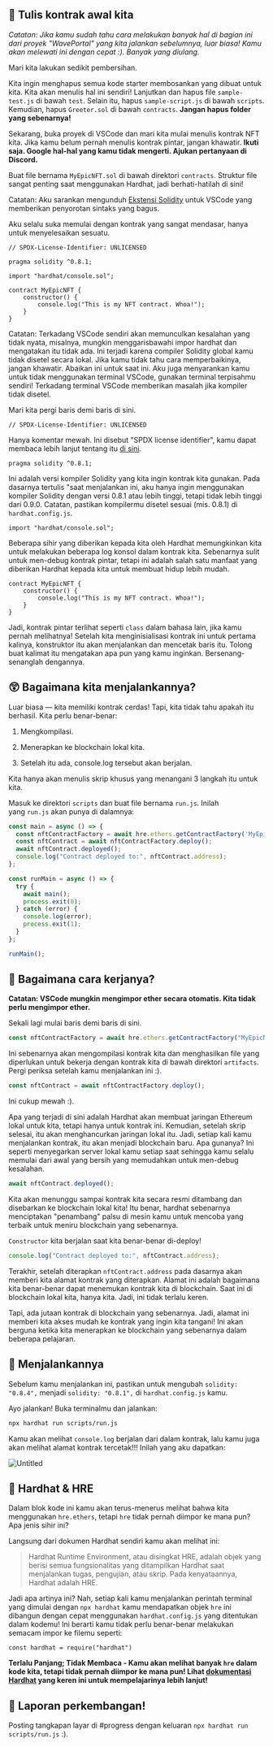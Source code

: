 ## 📝 Tulis kontrak awal kita

*Catatan: Jika kamu sudah tahu cara melakukan banyak hal di bagian ini dari proyek "WavePortal" yang kita jalankan sebelumnya, luar biasa! Kamu akan melewati ini dengan cepat :). Banyak yang diulang.*

Mari kita lakukan sedikit pembersihan.

Kita ingin menghapus semua kode starter membosankan yang dibuat untuk kita. Kita akan menulis hal ini sendiri! Lanjutkan dan hapus file `sample-test.js` di bawah `test`. Selain itu, hapus `sample-script.js` di bawah `scripts`. Kemudian, hapus `Greeter.sol` di bawah `contracts`. **Jangan hapus folder yang sebenarnya!**

Sekarang, buka proyek di VSCode dan mari kita mulai menulis kontrak NFT kita. Jika kamu belum pernah menulis kontrak pintar, jangan khawatir. **Ikuti saja. Google hal-hal yang kamu tidak mengerti. Ajukan pertanyaan di Discord.**

Buat file bernama `MyEpicNFT.sol` di bawah direktori `contracts`. Struktur file sangat penting saat menggunakan Hardhat, jadi berhati-hatilah di sini!

Catatan: Aku sarankan mengunduh [Ekstensi Solidity](https://marketplace.visualstudio.com/items?itemName=JuanBlanco.solidity) untuk VSCode yang memberikan penyorotan sintaks yang bagus.

Aku selalu suka memulai dengan kontrak yang sangat mendasar, hanya untuk menyelesaikan sesuatu.

```solidity
// SPDX-License-Identifier: UNLICENSED

pragma solidity ^0.8.1;

import "hardhat/console.sol";

contract MyEpicNFT {
    constructor() {
        console.log("This is my NFT contract. Whoa!");
    }
}
```

Catatan: Terkadang VSCode sendiri akan memunculkan kesalahan yang tidak nyata, misalnya, mungkin menggarisbawahi impor hardhat dan mengatakan itu tidak ada. Ini terjadi karena compiler Solidity global kamu tidak disetel secara lokal. Jika kamu tidak tahu cara memperbaikinya, jangan khawatir. Abaikan ini untuk saat ini. Aku juga menyarankan kamu untuk tidak menggunakan terminal VSCode, gunakan terminal terpisahmu sendiri! Terkadang terminal VSCode memberikan masalah jika kompiler tidak disetel.

Mari kita pergi baris demi baris di sini.

```solidity
// SPDX-License-Identifier: UNLICENSED
```

Hanya komentar mewah. Ini disebut "SPDX license identifier", kamu dapat membaca lebih lanjut tentang itu [di sini](https://spdx.org/licenses/).

```solidity
pragma solidity ^0.8.1;
```

Ini adalah versi kompiler Solidity yang kita ingin kontrak kita gunakan. Pada dasarnya tertulis "saat menjalankan ini, aku hanya ingin menggunakan kompiler Solidity dengan versi 0.8.1 atau lebih tinggi, tetapi tidak lebih tinggi dari 0.9.0. Catatan, pastikan kompilermu disetel sesuai (mis. 0.8.1) di `hardhat.config.js`.

```solidity
import "hardhat/console.sol";
```

Beberapa sihir yang diberikan kepada kita oleh Hardhat memungkinkan kita untuk melakukan beberapa log konsol dalam kontrak kita. Sebenarnya sulit untuk men-debug kontrak pintar, tetapi ini adalah salah satu manfaat yang diberikan Hardhat kepada kita untuk membuat hidup lebih mudah.

```solidity
contract MyEpicNFT {
    constructor() {
        console.log("This is my NFT contract. Whoa!");
    }
}
```

Jadi, kontrak pintar terlihat seperti `class` dalam bahasa lain, jika kamu pernah melihatnya! Setelah kita menginisialisasi kontrak ini untuk pertama kalinya, konstruktor itu akan menjalankan dan mencetak baris itu. Tolong buat kalimat itu mengatakan apa pun yang kamu inginkan. Bersenang-senanglah dengannya.

## 😲 Bagaimana kita menjalankannya?

Luar biasa — kita memiliki kontrak cerdas! Tapi, kita tidak tahu apakah itu berhasil. Kita perlu benar-benar:

1. Mengkompilasi.

2. Menerapkan ke blockchain lokal kita.

3. Setelah itu ada, console.log tersebut akan berjalan.

Kita hanya akan menulis skrip khusus yang menangani 3 langkah itu untuk kita.

Masuk ke direktori `scripts` dan buat file bernama `run.js`. Inilah yang `run.js` akan punya di dalamnya:

```javascript
const main = async () => {
  const nftContractFactory = await hre.ethers.getContractFactory('MyEpicNFT');
  const nftContract = await nftContractFactory.deploy();
  await nftContract.deployed();
  console.log("Contract deployed to:", nftContract.address);
};

const runMain = async () => {
  try {
    await main();
    process.exit(0);
  } catch (error) {
    console.log(error);
    process.exit(1);
  }
};

runMain();
```

## 🤔 Bagaimana cara kerjanya?

**Catatan: VSCode mungkin mengimpor ether secara otomatis. Kita tidak perlu mengimpor ether.**

Sekali lagi mulai baris demi baris di sini.

```javascript
const nftContractFactory = await hre.ethers.getContractFactory("MyEpicNFT");
```

Ini sebenarnya akan mengompilasi kontrak kita dan menghasilkan file yang diperlukan untuk bekerja dengan kontrak kita di bawah direktori `artifacts`. Pergi periksa setelah kamu menjalankan ini :).

```javascript
const nftContract = await nftContractFactory.deploy();
```

Ini cukup mewah :).

Apa yang terjadi di sini adalah Hardhat akan membuat jaringan Ethereum lokal untuk kita, tetapi hanya untuk kontrak ini. Kemudian, setelah skrip selesai, itu akan menghancurkan jaringan lokal itu. Jadi, setiap kali kamu menjalankan kontrak, itu akan menjadi blockchain baru. Apa gunanya? Ini seperti menyegarkan server lokal kamu setiap saat sehingga kamu selalu memulai dari awal yang bersih yang memudahkan untuk men-debug kesalahan.

```javascript
await nftContract.deployed();
```

Kita akan menunggu sampai kontrak kita secara resmi ditambang dan disebarkan ke blockchain lokal kita! Itu benar, hardhat sebenarnya menciptakan "penambang" palsu di mesin kamu untuk mencoba yang terbaik untuk meniru blockchain yang sebenarnya.

`Constructor` kita berjalan saat kita benar-benar di-deploy!


```javascript
console.log("Contract deployed to:", nftContract.address);
```

Terakhir, setelah diterapkan `nftContract.address` pada dasarnya akan memberi kita alamat kontrak yang diterapkan. Alamat ini adalah bagaimana kita benar-benar dapat menemukan kontrak kita di blockchain. Saat ini di blockchain lokal kita, hanya kita. Jadi, ini tidak terlalu keren.

Tapi, ada jutaan kontrak di blockchain yang sebenarnya. Jadi, alamat ini memberi kita akses mudah ke kontrak yang ingin kita tangani! Ini akan berguna ketika kita menerapkan ke blockchain yang sebenarnya dalam beberapa pelajaran.

## 💨 Menjalankannya

Sebelum kamu menjalankan ini, pastikan untuk mengubah `solidity: "0.8.4",` menjadi `solidity: "0.8.1",` di `hardhat.config.js` kamu.

Ayo jalankan! Buka terminalmu dan jalankan:

```bash
npx hardhat run scripts/run.js
```

Kamu akan melihat `console.log` berjalan dari dalam kontrak, lalu kamu juga akan melihat alamat kontrak tercetak!!! Inilah yang aku dapatkan:

![Untitled](https://i.imgur.com/CSBimfv.png)

## 🎩 Hardhat & HRE

Dalam blok kode ini kamu akan terus-menerus melihat bahwa kita menggunakan `hre.ethers`, tetapi `hre` tidak pernah diimpor ke mana pun? Apa jenis sihir ini?

Langsung dari dokumen Hardhat sendiri kamu akan melihat ini:

> Hardhat Runtime Environment, atau disingkat HRE, adalah objek yang berisi semua fungsionalitas yang ditampilkan Hardhat saat menjalankan tugas, pengujian, atau skrip. Pada kenyataannya, Hardhat adalah HRE.

Jadi apa artinya ini? Nah, setiap kali kamu menjalankan perintah terminal yang dimulai dengan `npx hardhat` kamu mendapatkan objek `hre` ini dibangun dengan cepat menggunakan `hardhat.config.js` yang ditentukan dalam kodemu! Ini berarti kamu tidak perlu benar-benar melakukan semacam impor ke filemu seperti:

`const hardhat = require("hardhat")`

**Terlalu Panjang; Tidak Membaca - Kamu akan melihat banyak `hre` dalam kode kita, tetapi tidak pernah diimpor ke mana pun! Lihat [dokumentasi Hardhat](https://hardhat.org/advanced/hardhat-runtime-environment.html) yang keren ini untuk mempelajarinya lebih lanjut!**

## 🚨 Laporan perkembangan!

Posting tangkapan layar di #progress dengan keluaran `npx hardhat run scripts/run.js` :).
